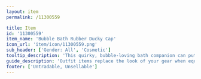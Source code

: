 ```yaml
---
layout: item
permalink: /11300559

title: Item
id: '11300559'
item_name: 'Bubble Bath Rubber Ducky Cap'
icon_url: 'item/icon/11300559.png'
sub_header: ['Gender: All', 'Cosmetic']
tooltip_description: 'This quirky, bubble-loving bath companion can put a smile on anyone''s face.'
guide_description: 'Outfit items replace the look of your gear when equipped.'
footer: ['Untradable, Unsellable']
---
```

